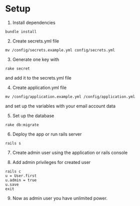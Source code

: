 # Setup
1. Install dependencies
```
bundle install
```

2. Create secrets.yml file
```
mv /config/secrets.example.yml config/secrets.yml
```

3. Generate one key with
```
rake secret
```
and add it to the secrets.yml file

4. Create application.yml file
```
mv /config/application.example.yml /config/application.yml
```
and set up the variables with your email account data

5. Set up the database
```
rake db:migrate
```

6. Deploy the app or run rails server
```
rails s
```

7. Create admin user using the application or rails console

8. Add admin privileges for created user
```
rails c
u = User.first
u.admin = true
u.save
exit
```

9. Now as admin user you have unlimited power.
